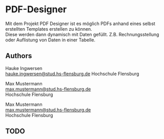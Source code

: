 # PDF-Designer

Mit dem Projekt PDF Designer ist es möglich PDFs anhand eines selbst erstellten Templates erstellen zu können.\
Diese werden dann dynamisch mit Daten gefüllt. Z.B. Rechnungsstellung oder Auflistung von Daten in einer Tabelle.

## Authors
Hauke Ingwersen\
hauke.ingwersen@stud.hs-flensburg.de
Hochschule Flensburg

Max Mustermann\
max.mustermann@stud.hs-flensburg.de\
Hochschule Flensburg

Max Mustermann\
max.mustermann@stud.hs-flensburg.de\
Hochschule Flensburg

## TODO
